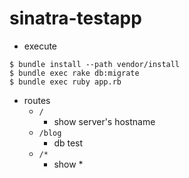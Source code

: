 # sinatra-testapp

* execute
```
$ bundle install --path vendor/install
$ bundle exec rake db:migrate
$ bundle exec ruby app.rb
```

* routes
  * `/`
    * show server's hostname
  * `/blog`
    * db test
  * `/*`
    * show \*
